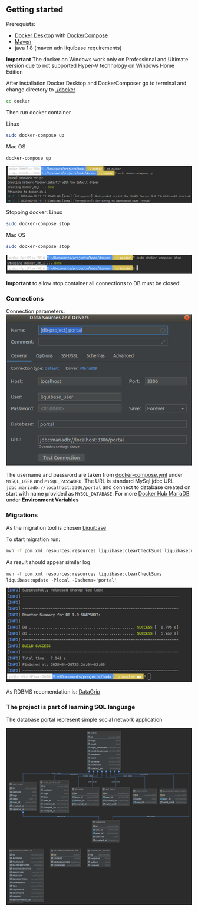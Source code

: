 ## Getting started

Prerequists:
- [Docker Desktop](https://www.docker.com/products/docker-desktop) with [DockerCompose](https://docs.docker.com/compose/)
- [Maven](http://maven.apache.org/)
- java 1.8 (maven adn liquibase requirements)

**Important** The docker on Windows work only on Professional and Ultimate version due to not 
supported Hyper-V technology on Windows Home Edition

After installation Docker Desktop and DockerComposer go to terminal and change directory to [./docker](./docker)
```bash
cd docker
```
Then run docker container

Linux
```bash
sudo docker-compose up
```
Mac OS
```bash
docker-compose up
```

![docker](./public/readme/run_docker.png "Run Docker")

Stopping docker:
Linux
```bash
sudo docker-compose stop
```

Mac OS
```bash
sudo docker-compose stop
```

![docker](./public/readme/stop_docker.png "Stop Docker")

**Important** to allow stop container all connections to DB must be closed!

### Connections
Connection parameters:
![connection](./public/readme/connection_configuration.png "DB Connection")

The username and password are taken from [docker-compose.yml](./docker/docker-compose.yml)
under `MYSQL_USER` and `MYSQL_PASSWORD`. 
The URL is standard MySql jdbc URL `jdbc:mariadb://localhost:3306/portal` and connect to database created 
on start with name provided as `MYSQL_DATABASE`. For more [Docker Hub MariaDB](https://hub.docker.com/_/mariadb)
under **Environment Variables**

### Migrations

As the migration tool is chosen [Liquibase](https://www.liquibase.org/) 

To start migration run:

```bash
mvn -f pom.xml resources:resources liquibase:clearCheckSums liquibase:update -Plocal -Dschema='<schema_name>' -X
```
As result should appear similar log

`mvn -f pom.xml resources:resources liquibase:clearCheckSums liquibase:update -Plocal -Dschema='portal'`

![Liquibase](./public/readme/run_liquibase.png "Liquibase output")

As RDBMS recomendation is: [DataGrip](https://www.jetbrains.com/datagrip/)

### The project is part of learning SQL language

The database portal represent simple social network application 

![database-uml](./public/readme/portal-db.png "portal Database UML")


  